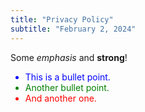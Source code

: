 ```yaml
---
title: "Privacy Policy"
subtitle: "February 2, 2024"
---
```


<div class="note">
  <p>Some <em>emphasis</em> and <strong>strong</strong>!</p>
  <ul style="list-style-type: disc;">
    <li style="color: blue;">This is a bullet point.</li>
    <li style="color: green;">Another bullet point.</li>
    <li style="color: red;">And another one.</li>
  </ul>
</div>
